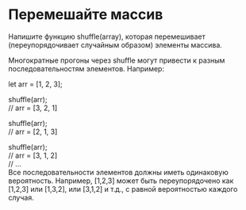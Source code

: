 # Перемешайте массив                                                            <br/>

Напишите функцию shuffle(array), которая перемешивает                           <br/>
(переупорядочивает случайным образом) элементы массива.                         <br/>

Многократные прогоны через shuffle могут привести к разным                      <br/>
последовательностям элементов. Например:                                        <br/>

let arr = [1, 2, 3];                                                            <br/>

shuffle(arr);                                                                   <br/>
// arr = [3, 2, 1]                                                              <br/>

shuffle(arr);                                                                   <br/>
// arr = [2, 1, 3]                                                              <br/>

shuffle(arr);                                                                   <br/>
// arr = [3, 1, 2]                                                              <br/>
// ...                                                                          <br/>
Все последовательности элементов должны иметь одинаковую                        <br/>
вероятность. Например, [1,2,3] может быть переупорядочено как                   <br/>
[1,2,3] или [1,3,2], или [3,1,2] и т.д., с равной вероятностью каждого случая.  <br/>